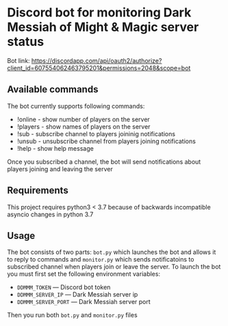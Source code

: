 # Discord bot for monitoring Dark Messiah of Might & Magic server status

Bot link: https://discordapp.com/api/oauth2/authorize?client_id=607554062463795201&permissions=2048&scope=bot

## Available commands
The bot currently supports following commands:
* !online - show number of players on the server
* !players - show names of players on the server
* !sub - subscribe channel to players joininig notifications
* !unsub - unsubscribe channel from players joining notifications
* !help - show help message

Once you subscribed a channel, the bot will send notifications about players joining and leaving the server

## Requirements
This project requires python3 < 3.7 because of backwards incompatible asyncio changes in python 3.7

## Usage
The bot consists of two parts: `bot.py` which launches the bot and allows it to reply to commands and `monitor.py` which sends notificatoins to subscribed channel when players join or leave the server.
To launch the bot you must first set the following environment variables:
* `DDMMM_TOKEN` — Discord bot token
* `DDMMM_SERVER_IP` — Dark Messiah server ip
* `DDMMM_SERVER_PORT` — Dark Messiah server port

Then you run both `bot.py` and `monitor.py` files
